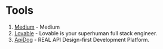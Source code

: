 # Tools

1. [Medium](https://medium.com/) - Medium
2. [Lovable](https://lovable.dev/) - Lovable is your superhuman full stack engineer.
3. [ApiDog](https://apidog.com/) - REAL API Design-first Development Platform.
